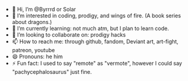 - 👋 Hi, I’m @Byrrrd or Solar
- 👀 I’m interested in coding, prodigy, and wings of fire. (A book series about dragons.)
- 🌱 I’m currently learning: not much atm, but I plan to learn code.
- 💞️ I’m looking to collaborate on: prodigy hacks
- 📫 How to reach me: through github, fandom, Deviant art, art-fight, patreon, youtube
- 😄 Pronouns: he him
- ⚡ Fun fact: I used to say "remote" as "vermote", however I could say "pachycephalosaurus" just fine.

